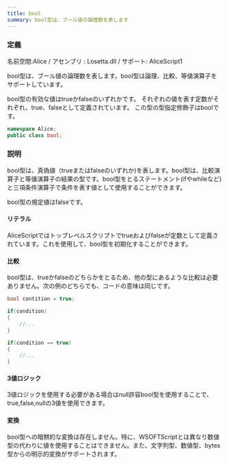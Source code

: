```yaml
---
title: bool
summary: bool型は、ブール値の論理数を表します
---
```

### 定義
名前空間:Alice / アセンブリ : Losetta.dll / サポート: AliceScript1

bool型は、ブール値の論理数を表します。bool型は論理、比較、等値演算子をサポートしています。

bool型の有効な値はtrueかfalseのいずれかです。 それぞれの値を表す定数がそれぞれ、true、falseとして定義されています。
この型の型指定修飾子はboolです。

```cs title="AliceScript"
namespace Alice;
public class bool;
```

### 説明
bool型は、真偽値（trueまたはfalseのいずれか)を表します。bool型は、比較演算子と等値演算子の結果の型です。bool型をとるステートメント(ifやwhileなど)と三項条件演算子で条件を表す値として使用することができます。

bool型の規定値はfalseです。

#### リテラル
AliceScriptではトップレベルスクリプトでtrueおよびfalseが定数として定義されています。これを使用して、bool型を初期化することができます。

#### 比較
bool型は、trueかfalseのどちらかをとるため、他の型にあるような比較は必要ありません。次の例のどちらでも、コードの意味は同じです。

```cs title="AliceScript"
bool contition = true;

if(condition)
{
    //...
}

if(condition == true)
{
    //...
}
```

#### 3値ロジック
3値ロジックを使用する必要がある場合はnull許容bool型を使用することで、true,false,nullの3値を使用できます。

#### 変換
bool型への暗黙的な変換は存在しません。特に、WSOFTScriptとは異なり数値型の代わりに値を使用することはできません。また、文字列型、数値型、bytes型からの明示的変換がサポートされます。

